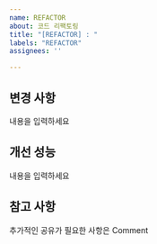 ```yaml
---
name: REFACTOR
about: 코드 리팩토링
title: "[REFACTOR] : "
labels: "REFACTOR"
assignees: ''

---
```


## 변경 사항
내용을 입력하세요

## 개선 성능
내용을 입력하세요

## 참고 사항
추가적인 공유가 필요한 사항은 Comment

